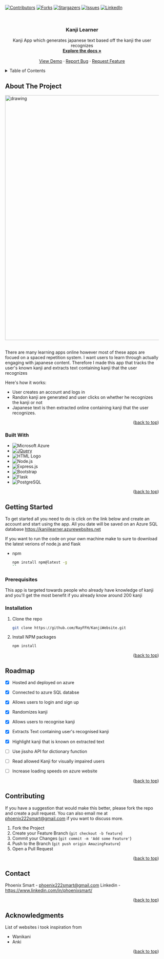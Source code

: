   <!-- Improved compatibility of back to top link: See: https://github.com/othneildrew/Best-README-Template/pull/73 -->
<a name="readme-top"></a>
<!--
*** Thanks for checking out the Best-README-Template. If you have a suggestion
*** that would make this better, please fork the repo and create a pull request
*** or simply open an issue with the tag "enhancement".
*** Don't forget to give the project a star!
*** Thanks again! Now go create something AMAZING! :D
-->



<!-- PROJECT SHIELDS -->
<!--
*** I'm using markdown "reference style" links for readability.
*** Reference links are enclosed in brackets [ ] instead of parentheses ( ).
*** See the bottom of this document for the declaration of the reference variables
*** for contributors-url, forks-url, etc. This is an optional, concise syntax you may use.
*** https://www.markdownguide.org/basic-syntax/#reference-style-links
-->
[![Contributors][contributors-shield]][contributors-url]
[![Forks][forks-shield]][forks-url]
[![Stargazers][stars-shield]][stars-url]
[![Issues][issues-shield]][issues-url]
[![LinkedIn][linkedin-shield]][linkedin-url]


<!-- PROJECT LOGO -->
<br />
<div align="center">

<h3 align="center">Kanji Learner</h3>

  <p align="center">
    Kanji App which generates japanese text based off the kanji the user recognizes
    <br />
    <a href="https://github.com/RayFFH/KanjiWebsite/blob/main/readme.md"><strong>Explore the docs »</strong></a>
    <br />
    <br />
    <a href="https://kanji-dictionary.onrender.com/">View Demo</a>
    ·
    <a href="https://github.com/RayFFH/KanjiWebsite/issues">Report Bug</a>
    ·
    <a href="https://github.com/RayFFH/KanjiWebsite/issues">Request Feature</a>
  </p>
</div>



<!-- TABLE OF CONTENTS -->
<details>
  <summary>Table of Contents</summary>
  <ol>
    <li>
      <a href="#about-the-project">About The Project</a>
      <ul>
        <li><a href="#built-with">Built With</a></li>
      </ul>
    </li>
    <li>
      <a href="#getting-started">Getting Started</a>
      <ul>
        <li><a href="#prerequisites">Prerequisites</a></li>
        <li><a href="#installation">Installation</a></li>
      </ul>
    </li>
    <li><a href="#usage">Usage</a></li>
    <li><a href="#roadmap">Roadmap</a></li>
    <li><a href="#contributing">Contributing</a></li>
    <li><a href="#license">License</a></li>
    <li><a href="#contact">Contact</a></li>
    <li><a href="#acknowledgments">Acknowledgments</a></li>
  </ol>
</details>



<!-- ABOUT THE PROJECT -->
## About The Project

<img src="webimage.png" alt="drawing" width="800"/>
<br></br>

There are many learning apps online however most of these apps are focued on a spaced repetition system. I want users to learn through actually engaging with japanese content.
Therefore I made this app that tracks the user's known kanji and extracts text containing 
kanji that the user recognizes

Here's how it works:
* User creates an account and logs in
* Randon kanji are generated and user clicks on whether he recognizes the kanji or not
* Japanese text is then extracted online containing kanji that the user recognizes.


<p align="right">(<a href="#readme-top">back to top</a>)</p>



### Built With

* ![Microsoft Azure](https://img.shields.io/badge/Microsoft_Azure-0089D6?style=for-the-badge&logo=microsoft-azure&logoColor=white)
* [![JQuery][JQuery.com]][JQuery-url]
* ![HTML Logo](https://img.shields.io/badge/HTML-239120?style=for-the-badge&logo=html5&logoColor=white)
* ![Node.js](https://img.shields.io/badge/Node.js-43853D?style=for-the-badge&logo=node.js&logoColor=white)
* ![Express.js](https://img.shields.io/badge/Express.js-404D59?style=for-the-badge&logo=express&logoColor=white)
* ![Bootstrap](https://img.shields.io/badge/Bootstrap-563D7C?style=for-the-badge&logo=bootstrap&logoColor=white)
* ![Flask](https://img.shields.io/badge/Flask-000000?style=for-the-badge&logo=flask&logoColor=white)
* ![PostgreSQL](https://img.shields.io/badge/PostgreSQL-316192?style=for-the-badge&logo=postgresql&logoColor=white)


<p align="right">(<a href="#readme-top">back to top</a>)</p>



<!-- GETTING STARTED -->
## Getting Started

To get started all you need to do is click on the link below and create an account and start using the app.
All you date will be saved on an Azure SQL database
https://kanjilearner.azurewebsites.net

If you want to run the code on your own machine make to sure to download the latest verions of node.js and flask
* npm
  ```sh
  npm install npm@latest -g
  ``

### Prerequisites
This app is targeted towards people who already have knowledge of kanji and you'll get the most benefit 
if you already know around 200 kanji

### Installation

1. Clone the repo
   ```sh
   git clone https://github.com/RayFFH/KanjiWebsite.git
   ```
2. Install NPM packages
   ```sh
   npm install
   ```


<p align="right">(<a href="#readme-top">back to top</a>)</p>



<!-- USAGE EXAMPLES -->




<!-- ROADMAP -->
## Roadmap

- [x] Hosted and deployed on azure
- [x] Connected to azure SQL databse
- [x] Allows users to login and sign up
- [x] Randomizes kanji
- [x] Allows users to recognise kanji
- [x] Extracts Text containing user's recognised kanji
- [x] Highlight kanji that is known on extracted text
- [ ] Use jissho API for dictionary function
- [ ] Read allowed Kanji for visually impaired users
- [ ] Increase loading speeds on azure website


<p align="right">(<a href="#readme-top">back to top</a>)</p>



<!-- CONTRIBUTING -->
## Contributing

If you have a suggestion that would make this better, please fork the repo and create a pull request. You can also email me at phoenix222smart@gmail.com if you want to discuss more.

1. Fork the Project
2. Create your Feature Branch (`git checkout -b feature`)
3. Commit your Changes (`git commit -m 'Add some Feature'`)
4. Push to the Branch (`git push origin AmazingFeature`)
5. Open a Pull Request

<p align="right">(<a href="#readme-top">back to top</a>)</p>



<!-- CONTACT -->
## Contact

Phoenix Smart - phoenix222smart@gmail.com
Linkedin - https://www.linkedin.com/in/phoenixsmart/


<p align="right">(<a href="#readme-top">back to top</a>)</p>



<!-- ACKNOWLEDGMENTS -->
## Acknowledgments
List of websites i took inspiration from
* Wanikani
* Anki


<p align="right">(<a href="#readme-top">back to top</a>)</p>



<!-- MARKDOWN LINKS & IMAGES -->
<!-- https://www.markdownguide.org/basic-syntax/#reference-style-links -->
[contributors-shield]: https://img.shields.io/github/contributors/RayFFH/KanjiWebsite?style=for-the-badge
[contributors-url]: https://github.com/RayFFH/KanjiWebsite/graphs/contributors/
[forks-shield]: https://img.shields.io/github/forks/RayFFH/KanjiWebsite?style=for-the-badge
[forks-url]: https://github.com/RayFFH/KanjiWebsite/network/members
[stars-shield]: https://img.shields.io/github/stars/RayFFH/KanjiWebsite?style=for-the-badge
[stars-url]: https://github.com/RayFFH/KanjiWebsite/stargazers
[issues-shield]: https://img.shields.io/github/issues/RayFFH/KanjiWebsite.svg?style=for-the-badge
[issues-url]: https://github.com/RayFFH/KanjiWebsite/issues

[linkedin-shield]: https://img.shields.io/badge/-LinkedIn-black.svg?style=for-the-badge&logo=linkedin&colorB=555
[linkedin-url]: https://www.linkedin.com/in/phoenixsmart/
[product-screenshot]: images/screenshot.png
[Next.js]: https://img.shields.io/badge/next.js-000000?style=for-the-badge&logo=nextdotjs&logoColor=white
[Next-url]: https://nextjs.org/
[React.js]: https://img.shields.io/badge/React-20232A?style=for-the-badge&logo=react&logoColor=61DAFB
[React-url]: https://reactjs.org/
[Vue.js]: https://img.shields.io/badge/Vue.js-35495E?style=for-the-badge&logo=vuedotjs&logoColor=4FC08D
[Vue-url]: https://vuejs.org/
[Angular.io]: https://img.shields.io/badge/Angular-DD0031?style=for-the-badge&logo=angular&logoColor=white
[Angular-url]: https://angular.io/
[Svelte.dev]: https://img.shields.io/badge/Svelte-4A4A55?style=for-the-badge&logo=svelte&logoColor=FF3E00
[Svelte-url]: https://svelte.dev/
[Laravel.com]: https://img.shields.io/badge/Laravel-FF2D20?style=for-the-badge&logo=laravel&logoColor=white
[Laravel-url]: https://laravel.com
[Bootstrap.com]: https://img.shields.io/badge/Bootstrap-563D7C?style=for-the-badge&logo=bootstrap&logoColor=white
[Bootstrap-url]: https://getbootstrap.com
[JQuery.com]: https://img.shields.io/badge/jQuery-0769AD?style=for-the-badge&logo=jquery&logoColor=white
[JQuery-url]: https://jquery.com 

 



 





